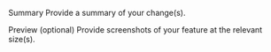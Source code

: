 Summary
Provide a summary of your change(s).

Preview (optional)
Provide screenshots of your feature at the relevant size(s).
